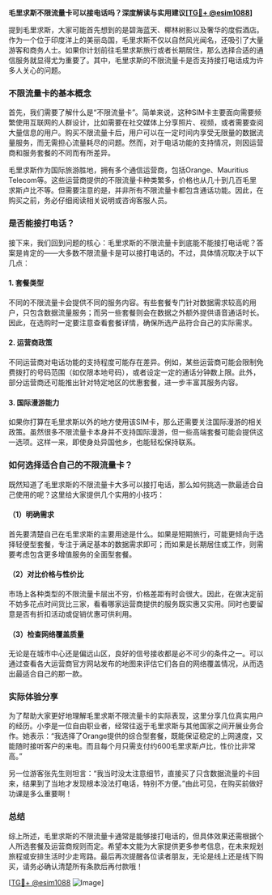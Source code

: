**毛里求斯不限流量卡可以接电话吗？深度解读与实用建议[[TG💪+ @esim1088](https://t.me/s/esim1088)]**

提到毛里求斯，大家可能首先想到的是碧海蓝天、椰林树影以及奢华的度假酒店。作为一个位于印度洋上的美丽岛国，毛里求斯不仅以自然风光闻名，还吸引了大量游客和商务人士。如果你计划前往毛里求斯旅行或者长期居住，那么选择合适的通信服务就显得尤为重要了。其中，毛里求斯的不限流量卡是否支持接打电话成为许多人关心的问题。

### 不限流量卡的基本概念

首先，我们需要了解什么是“不限流量卡”。简单来说，这种SIM卡主要面向需要频繁使用互联网的人群设计，比如需要在社交媒体上分享照片、视频，或者需要查阅大量信息的用户。购买不限流量卡后，用户可以在一定时间内享受无限量的数据流量服务，而无需担心流量耗尽的问题。然而，对于电话功能的支持情况，则因运营商和服务套餐的不同而有所差异。

毛里求斯作为国际旅游胜地，拥有多个通信运营商，包括Orange、Mauritius Telecom等。这些运营商提供的不限流量卡种类繁多，价格也从几十到几百毛里求斯卢比不等。但需要注意的是，并非所有不限流量卡都包含通话功能。因此，在购买之前，务必仔细阅读相关说明或咨询客服人员。

### 是否能接打电话？

接下来，我们回到问题的核心：毛里求斯的不限流量卡到底能不能接打电话呢？答案是肯定的——大多数不限流量卡是可以接打电话的。不过，具体情况取决于以下几点：

#### 1. **套餐类型**
不同的不限流量卡会提供不同的服务内容。有些套餐专门针对数据需求较高的用户，只包含数据流量服务；而另一些套餐则会在数据之外额外提供语音通话时长。因此，在选购时一定要注意查看套餐详情，确保所选产品符合自己的实际需求。

#### 2. **运营商政策**
不同运营商对电话功能的支持程度可能存在差异。例如，某些运营商可能会限制免费拨打的号码范围（如仅限本地号码），或者设定一定的通话分钟数上限。此外，部分运营商还可能推出针对特定地区的优惠套餐，进一步丰富其服务内容。

#### 3. **国际漫游能力**
如果你打算在毛里求斯以外的地方使用该SIM卡，那么还需要关注国际漫游的相关政策。虽然很多不限流量卡本身并不支持国际漫游，但一些高端套餐可能会提供这一选项。这样一来，即使身处异国他乡，也能轻松保持联系。

### 如何选择适合自己的不限流量卡？

既然知道了毛里求斯的不限流量卡大多可以接打电话，那么如何挑选一款最适合自己使用的呢？这里给大家提供几个实用的小技巧：

#### （1）明确需求
首先要清楚自己在毛里求斯的主要用途是什么。如果是短期旅行，可能更倾向于选择轻便型套餐，专注于满足基本的数据需求即可；而如果是长期居住或工作，则需要考虑包含更多增值服务的全面型套餐。

#### （2）对比价格与性价比
市场上各种类型的不限流量卡层出不穷，价格差距有时会很大。因此，在做决定前不妨多花点时间货比三家，看看哪家运营商提供的服务既实惠又实用。同时也要留意是否有折扣活动或促销优惠可供利用。

#### （3）检查网络覆盖质量
无论是在城市中心还是偏远山区，良好的信号接收都是必不可少的条件之一。可以通过查看各大运营商官方网站发布的地图来评估它们各自的网络覆盖情况，从而选出最适合自己的那一款。

### 实际体验分享

为了帮助大家更好地理解毛里求斯不限流量卡的实际表现，这里分享几位真实用户的经历。小李是一位自由职业者，经常往返于毛里求斯与其他国家之间开展业务合作。她表示：“我选择了Orange提供的综合型套餐，既能保证稳定的上网速度，又能随时接听客户的来电。而且每个月只需支付约600毛里求斯卢比，性价比非常高。”

另一位游客张先生则坦言：“我当时没太注意细节，直接买了只含数据流量的卡回来，结果到了当地才发现根本没法打电话，特别不方便。”由此可见，在购买前做好功课是多么重要啊！

### 总结

综上所述，毛里求斯的不限流量卡通常是能够接打电话的，但具体效果还需根据个人所选套餐及运营商规则而定。希望本文能为大家提供更多参考信息，在未来规划旅程或安排生活时少走弯路。最后再次提醒各位读者朋友，无论是线上还是线下购买，请务必确认清楚所有条款后再付款哦！

[[TG💪+ @esim1088](https://t.me/s/esim1088) ![Image](https://i.postimg.cc/4NQfJmqS/Snipaste-2025-05-13-00-14-12.png)]